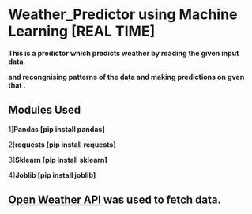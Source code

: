 # Weather_Predictor using Machine Learning [REAL TIME]

**This is a predictor which predicts weather by reading the given input data**.

**and recongnising patterns of the data and making predictions on gven that** .

## Modules Used
1]**Pandas  [pip install pandas]**

2]**requests [pip install requests]**

3]**Sklearn [pip install sklearn]**

4]**Joblib [pip install joblib]**

## <a href='https://openweathermap.org/api'>Open Weather API </a> was used to fetch data.
 
